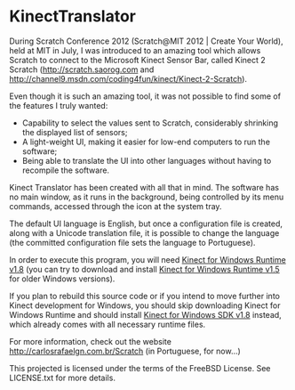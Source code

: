 KinectTranslator
================

During Scratch Conference 2012 (Scratch@MIT 2012 | Create Your World), held at MIT in July, I was introduced to an amazing tool which allows Scratch to connect to the Microsoft Kinect Sensor Bar, called Kinect 2 Scratch (http://scratch.saorog.com and http://channel9.msdn.com/coding4fun/kinect/Kinect-2-Scratch).

Even though it is such an amazing tool, it was not possible to find some of the features I truly wanted:

- Capability to select the values sent to Scratch, considerably shrinking the displayed list of sensors;
- A light-weight UI, making it easier for low-end computers to run the software;
- Being able to translate the UI into other languages without having to recompile the software.

Kinect Translator has been created with all that in mind. The software has no main window, as it runs in the background, being controlled by its menu commands, accessed through the icon at the system tray.

The default UI language is English, but once a configuration file is created, along with a Unicode translation file, it is possible to change the language (the committed configuration file sets the language to Portuguese).

In order to execute this program, you will need [Kinect for Windows Runtime v1.8](https://www.microsoft.com/en-us/download/details.aspx?id=40277) (you can try to download and install [Kinect for Windows Runtime v1.5](http://go.microsoft.com/fwlink/?LinkId=253187) for older Windows versions).

If you plan to rebuild this source code or if you intend to move further into Kinect development for Windows, you should skip downloading Kinect for Windows Runtime and should install [Kinect for Windows SDK v1.8](https://www.microsoft.com/en-us/download/details.aspx?id=40278) instead, which already comes with all necessary runtime files.

For more information, check out the website http://carlosrafaelgn.com.br/Scratch (in Portuguese, for now...)

This projected is licensed under the terms of the FreeBSD License. See LICENSE.txt for more details.
